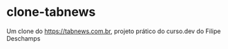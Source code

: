 # clone-tabnews
Um clone do https://tabnews.com.br, projeto prático do curso.dev do Filipe Deschamps
